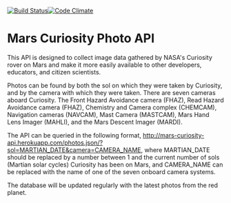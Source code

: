 [![Build Status](https://travis-ci.org/chrisccerami/mars-curiosity-api.svg?branch=master)](https://travis-ci.org/chrisccerami/mars-curiosity-api)[![Code Climate](https://codeclimate.com/github/chrisccerami/mars-curiosity-api/badges/gpa.svg)](https://codeclimate.com/github/chrisccerami/mars-curiosity-api)

# Mars Curiosity Photo API

This API is designed to collect image data gathered by NASA's Curiosity rover on Mars and make it more easily available to other developers, educators, and citizen scientists.

Photos can be found by both the sol on which they were taken by Curiosity, and by the camera with which they were taken. There are seven cameras aboard Curiosity. The Front Hazard Avoidance camera (FHAZ), Read Hazard Avoidance camera (FHAZ), Chemistry and Camera complex (CHEMCAM), Navigation cameras (NAVCAM), Mast Camera (MASTCAM), Mars Hand Lens Imager (MAHLI), and the Mars Descent Imager (MARDI).

The API can be queried in the following format, http://mars-curiosity-api.herokuapp.com/photos.json/?sol=MARTIAN_DATE&camera=CAMERA_NAME, where MARTIAN_DATE should be replaced by a number between 1 and the current number of sols (Martian solar cycles) Curiosity has been on Mars, and CAMERA_NAME can be replaced with the name of one of the seven onboard camera systems.

The database will be updated regularly with the latest photos from the red planet.
